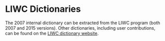 # LIWC Dictionaries
The 2007 internal dictionary can be extracted from the LIWC program (both 2007 and 2015 versions). Other dictionaries, including user contributions, can be found on the [LIWC dictionary website](http://dictionaries.liwc.net/index.php/site/login).


